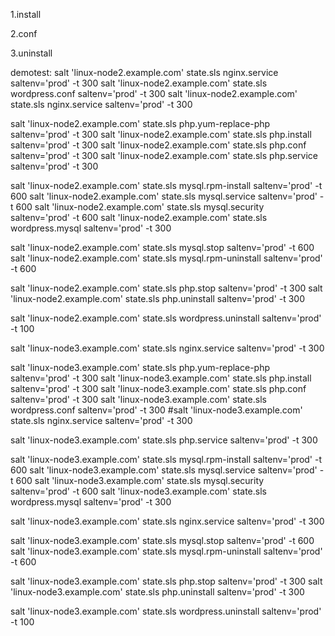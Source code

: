 1.install

2.conf

3.uninstall

demotest:
salt 'linux-node2.example.com' state.sls nginx.service saltenv='prod' -t 300
salt 'linux-node2.example.com' state.sls wordpress.conf saltenv='prod' -t 300
salt 'linux-node2.example.com' state.sls nginx.service saltenv='prod' -t 300

salt 'linux-node2.example.com' state.sls php.yum-replace-php saltenv='prod' -t 300
salt 'linux-node2.example.com' state.sls php.install saltenv='prod' -t 300
salt 'linux-node2.example.com' state.sls php.conf saltenv='prod' -t 300
salt 'linux-node2.example.com' state.sls php.service saltenv='prod' -t 300

salt 'linux-node2.example.com' state.sls mysql.rpm-install saltenv='prod' -t 600
salt 'linux-node2.example.com' state.sls mysql.service saltenv='prod' -t 600
salt 'linux-node2.example.com' state.sls mysql.security saltenv='prod' -t 600
salt 'linux-node2.example.com' state.sls wordpress.mysql saltenv='prod' -t 300


salt 'linux-node2.example.com' state.sls mysql.stop saltenv='prod' -t 600
salt 'linux-node2.example.com' state.sls mysql.rpm-uninstall saltenv='prod' -t 600

salt 'linux-node2.example.com' state.sls php.stop saltenv='prod' -t 300
salt 'linux-node2.example.com' state.sls php.uninstall saltenv='prod' -t 300

salt 'linux-node2.example.com' state.sls wordpress.uninstall saltenv='prod' -t 100

salt 'linux-node3.example.com' state.sls nginx.service saltenv='prod' -t 300

salt 'linux-node3.example.com' state.sls php.yum-replace-php saltenv='prod' -t 300
salt 'linux-node3.example.com' state.sls php.install saltenv='prod' -t 300
salt 'linux-node3.example.com' state.sls php.conf saltenv='prod' -t 300
salt 'linux-node3.example.com' state.sls wordpress.conf saltenv='prod' -t 300
#salt 'linux-node3.example.com' state.sls nginx.service saltenv='prod' -t 300

salt 'linux-node3.example.com' state.sls php.service saltenv='prod' -t 300

salt 'linux-node3.example.com' state.sls mysql.rpm-install saltenv='prod' -t 600
salt 'linux-node3.example.com' state.sls mysql.service saltenv='prod' -t 600
salt 'linux-node3.example.com' state.sls mysql.security saltenv='prod' -t 600
salt 'linux-node3.example.com' state.sls wordpress.mysql saltenv='prod' -t 300

salt 'linux-node3.example.com' state.sls nginx.service saltenv='prod' -t 300

salt 'linux-node3.example.com' state.sls mysql.stop saltenv='prod' -t 600
salt 'linux-node3.example.com' state.sls mysql.rpm-uninstall saltenv='prod' -t 600

salt 'linux-node3.example.com' state.sls php.stop saltenv='prod' -t 300
salt 'linux-node3.example.com' state.sls php.uninstall saltenv='prod' -t 300

salt 'linux-node3.example.com' state.sls wordpress.uninstall saltenv='prod' -t 100
